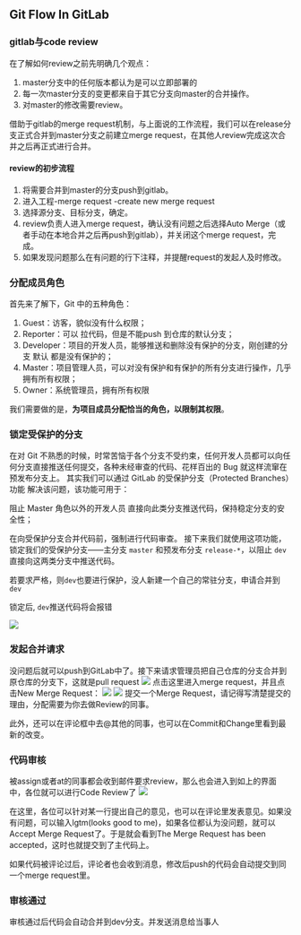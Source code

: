 ## Git Flow In GitLab
### gitlab与code review
在了解如何review之前先明确几个观点：

1. master分支中的任何版本都认为是可以立即部署的
2. 每一次master分支的变更都来自于其它分支向master的合并操作。
3. 对master的修改需要review。

借助于gitlab的merge request机制，与上面说的工作流程，我们可以在release分支正式合并到master分支之前建立merge request，在其他人review完成这次合并之后再正式进行合并。

#### review的初步流程
1. 将需要合并到master的分支push到gitlab。
2. 进入工程-merge request -create new merge request
3. 选择源分支、目标分支，确定。
4. review负责人进入merge request，确认没有问题之后选择Auto Merge（或者手动在本地合并之后再push到gitlab），并关闭这个merge request，完成。
5. 如果发现问题那么在有问题的行下注释，并提醒request的发起人及时修改。

### 分配成员角色
首先来了解下，Git 中的五种角色：
1. Guest：访客，貌似没有什么权限；
2. Reporter：可以 拉代码，但是不能push 到仓库的默认分支；
3. Developer：项目的开发人员，能够推送和删除没有保护的分支，刚创建的分支 默认 都是没有保护的；
4. Master：项目管理人员，可以对没有保护和有保护的所有分支进行操作，几乎拥有所有权限；
5. Owner：系统管理员，拥有所有权限

我们需要做的是，**为项目成员分配恰当的角色，以限制其权限**。

### 锁定受保护的分支
在对 Git 不熟悉的时候，时常苦恼于各个分支不受约束，任何开发人员都可以向任何分支直接推送任何提交，各种未经审查的代码、花样百出的 Bug 就这样流窜在预发布分支上。
其实我们可以通过 GitLab 的受保护分支（Protected Branches）功能 解决该问题，该功能可用于：

阻止 Master 角色以外的开发人员 直接向此类分支推送代码，保持稳定分支的安全性；

在向受保护分支合并代码前，强制进行代码审查。
接下来我们就使用这项功能，锁定我们的受保护分支——主分支 `master` 和预发布分支 `release-*`，以阻止 `dev` 直接向这两类分支中推送代码。

若要求严格，则`dev`也要进行保护，没人新建一个自己的常驻分支，申请合并到`dev`

锁定后, `dev`推送代码将会报错

![](http://oec2003.qiniudn.com/15276055106321.jpg)

### 发起合并请求
没问题后就可以push到GitLab中了。接下来请求管理员把自己仓库的分支合并到原仓库的分支下，这就是pull request
![](https://upload-images.jianshu.io/upload_images/231599-409ef285fe886533.png?imageMogr2/auto-orient/strip%7CimageView2/2/w/700)
点击这里进入merge request，并且点击New Merge Request：
![](https://upload-images.jianshu.io/upload_images/231599-f33a42423adaf881.png?imageMogr2/auto-orient/strip%7CimageView2/2/w/700)
![](https://upload-images.jianshu.io/upload_images/231599-6a1609303719bb14.png?imageMogr2/auto-orient/strip%7CimageView2/2/w/700)
提交一个Merge Request，请记得写清楚提交的理由，分配需要为你去做Review的同事。

此外，还可以在评论框中去@其他的同事，也可以在Commit和Change里看到最新的改变。

### 代码审核
被assign或者at的同事都会收到邮件要求review，那么也会进入到如上的界面中，各位就可以进行Code Review了
![](https://upload-images.jianshu.io/upload_images/231599-086ffa4507d81cea.png?imageMogr2/auto-orient/strip%7CimageView2/2/w/700)

在这里，各位可以针对某一行提出自己的意见，也可以在评论里发表意见。如果没有问题，可以输入lgtm(looks good to me)，如果各位都认为没问题，就可以Accept Merge Request了。于是就会看到The Merge Request has been accepted，这时也就提交到了主代码上。

如果代码被评论过后，评论者也会收到消息，修改后push的代码会自动提交到同一个merge request里。

### 审核通过
审核通过后代码会自动合并到dev分支。并发送消息给当事人







